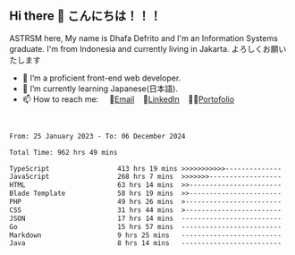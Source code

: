 ## Hi there 👋 こんにちは！！！
ASTRSM here, My name is Dhafa Defrito and I'm an Information Systems graduate. I'm from Indonesia and currently living in Jakarta. よろしくお願いたします

- 🔭 I’m a proficient front-end web developer.
- 🌱 I’m currently learning Japanese(日本語).
- 📫 How to reach me: &nbsp;&nbsp;&nbsp;&nbsp;📧[Email](ddefrito@gmail.com)&nbsp;&nbsp;&nbsp;&nbsp;💼[LinkedIn](https://www.linkedin.com/in/dhafa-defrita-rama-yudistira-9357a9229/)&nbsp;&nbsp;&nbsp;&nbsp;👨‍🎨[Portofolio](https://ddefrito.vercel.app/)
<br>
<!-- <p align="left">
<a href="https://github.com/ASTRSM">
  <img height="180em" src="https://github-readme-stats-eight-theta.vercel.app/api?username=ASTRSM&show_icons=true&theme=dracula&include_all_commits=true&count_private=true"/>
  <img height="180em" src="https://github-readme-stats-eight-theta.vercel.app/api/top-langs/?username=ASTRSM&layout=compact&langs_count=8&theme=dracula"/>
</a>
</p> -->

<!--START_SECTION:waka-->

```txt
From: 25 January 2023 - To: 06 December 2024

Total Time: 962 hrs 49 mins

TypeScript                 413 hrs 19 mins >>>>>>>>>>>--------------   42.93 %
JavaScript                 268 hrs 7 mins  >>>>>>>------------------   27.85 %
HTML                       63 hrs 14 mins  >>-----------------------   06.57 %
Blade Template             58 hrs 19 mins  >>-----------------------   06.06 %
PHP                        49 hrs 26 mins  >------------------------   05.13 %
CSS                        31 hrs 44 mins  >------------------------   03.30 %
JSON                       17 hrs 14 mins  -------------------------   01.79 %
Go                         15 hrs 57 mins  -------------------------   01.66 %
Markdown                   9 hrs 25 mins   -------------------------   00.98 %
Java                       8 hrs 14 mins   -------------------------   00.86 %
```

<!--END_SECTION:waka-->
